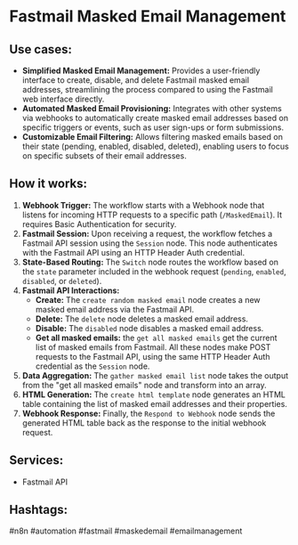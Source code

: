 # Fastmail Masked Email Management

## Use cases:

- **Simplified Masked Email Management:** Provides a user-friendly interface to create, disable, and delete Fastmail masked email addresses, streamlining the process compared to using the Fastmail web interface directly.
- **Automated Masked Email Provisioning:** Integrates with other systems via webhooks to automatically create masked email addresses based on specific triggers or events, such as user sign-ups or form submissions.
- **Customizable Email Filtering:** Allows filtering masked emails based on their state (pending, enabled, disabled, deleted), enabling users to focus on specific subsets of their email addresses.

## How it works:

1.  **Webhook Trigger:** The workflow starts with a Webhook node that listens for incoming HTTP requests to a specific path (`/MaskedEmail`). It requires Basic Authentication for security.
2.  **Fastmail Session:** Upon receiving a request, the workflow fetches a Fastmail API session using the `Session` node. This node authenticates with the Fastmail API using an HTTP Header Auth credential.
3.  **State-Based Routing:** The `Switch` node routes the workflow based on the `state` parameter included in the webhook request (`pending`, `enabled`, `disabled`, or `deleted`).
4.  **Fastmail API Interactions:**
    -   **Create:** The `create random masked email` node creates a new masked email address via the Fastmail API.
    -   **Delete:** The `delete` node deletes a masked email address.
    -   **Disable:** The `disabled` node disables a masked email address.
    -   **Get all masked emails:** the `get all masked emails` get the current list of masked emails from Fastmail.
    All these nodes make POST requests to the Fastmail API, using the same HTTP Header Auth credential as the `Session` node.
5.  **Data Aggregation:** The `gather masked email list` node takes the output from the "get all masked emails" node and transform into an array.
6.  **HTML Generation:** The `create html template` node generates an HTML table containing the list of masked email addresses and their properties.
7.  **Webhook Response:** Finally, the `Respond to Webhook` node sends the generated HTML table back as the response to the initial webhook request.

## Services:

-   Fastmail API

## Hashtags:

#n8n #automation #fastmail #maskedemail #emailmanagement
